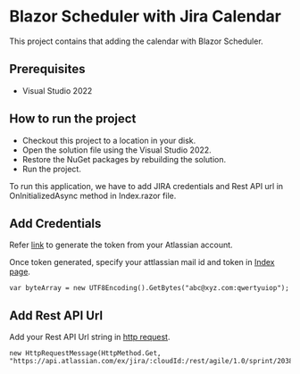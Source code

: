 # Blazor Scheduler with Jira Calendar

This project contains that adding the calendar with Blazor Scheduler. 

## Prerequisites

* Visual Studio 2022

## How to run the project

* Checkout this project to a location in your disk.
* Open the solution file using the Visual Studio 2022.
* Restore the NuGet packages by rebuilding the solution.
* Run the project.

To run this application, we have to add JIRA credentials and Rest API url in OnInitializedAsync method in Index.razor file.

## Add Credentials

Refer [link](https://support.atlassian.com/atlassian-account/docs/manage-api-tokens-for-your-atlassian-account/)   to generate the token from your Atlassian account. 

Once token generated, specify your attlassian mail id and token in [Index page](https://github.com/SyncfusionExamples/blazor-scheduler-jira-calendar/blob/main/Pages/Index.razor#L81).

```
var byteArray = new UTF8Encoding().GetBytes("abc@xyz.com:qwertyuiop");
```

## Add Rest API Url

Add your Rest API Url string in [http request](https://github.com/SyncfusionExamples/blazor-scheduler-jira-calendar/blob/main/Pages/Index.razor#L83).

```
new HttpRequestMessage(HttpMethod.Get, "https://api.atlassian.com/ex/jira/:cloudId:/rest/agile/1.0/sprint/20387/issue")
```
